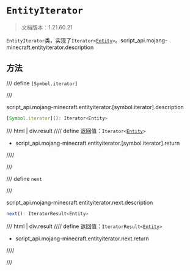 # `EntityIterator`

> 文档版本：1.21.60.21

`EntityIterator`类，实现了<code>Iterator&lt;<a href="../entity/">Entity</a>&gt;</code>。script_api.mojang-minecraft.entityiterator.description

## 方法

/// define
`[Symbol.iterator]`


///

script_api.mojang-minecraft.entityiterator.[symbol.iterator].description

```js
[Symbol.iterator](): Iterator<Entity>
```

/// html | div.result
//// define
返回值：<code>Iterator&lt;<a href="../entity/">Entity</a>&gt;</code>

- script_api.mojang-minecraft.entityiterator.[symbol.iterator].return


////

///


/// define
`next`


///

script_api.mojang-minecraft.entityiterator.next.description

```js
next(): IteratorResult<Entity>
```

/// html | div.result
//// define
返回值：<code>IteratorResult&lt;<a href="../entity/">Entity</a>&gt;</code>

- script_api.mojang-minecraft.entityiterator.next.return


////

///

